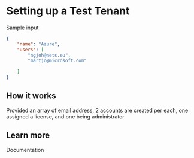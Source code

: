 # Setting up a Test Tenant
Sample input
```json
{
    "name": "Azure",
    "users": [
        "ngjoh@nets.eu",
        "martjo@microsoft.com"

    ]
}
```
## How it works

Provided an array of email address, 2 accounts are created per each, one assigned a license, and one being administrator

## Learn more

<TODO> Documentation